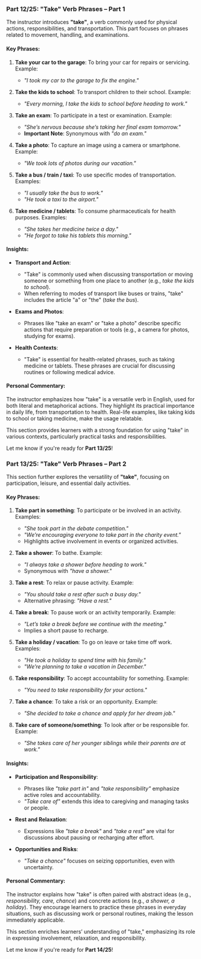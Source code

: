 ### Part 12/25: **"Take" Verb Phrases – Part 1**

The instructor introduces **"take"**, a verb commonly used for physical actions, responsibilities, and transportation. This part focuses on phrases related to movement, handling, and examinations.

#### Key Phrases:

1. **Take your car to the garage**: To bring your car for repairs or servicing. Example:
    
    - _"I took my car to the garage to fix the engine."_
2. **Take the kids to school**: To transport children to their school. Example:
    
    - _"Every morning, I take the kids to school before heading to work."_
3. **Take an exam**: To participate in a test or examination. Example:
    
    - _"She’s nervous because she’s taking her final exam tomorrow."_
    - **Important Note**: Synonymous with _"do an exam."_
4. **Take a photo**: To capture an image using a camera or smartphone. Example:
    
    - _"We took lots of photos during our vacation."_
5. **Take a bus / train / taxi**: To use specific modes of transportation. Examples:
    
    - _"I usually take the bus to work."_
    - _"He took a taxi to the airport."_
6. **Take medicine / tablets**: To consume pharmaceuticals for health purposes. Examples:
    
    - _"She takes her medicine twice a day."_
    - _"He forgot to take his tablets this morning."_

#### Insights:

- **Transport and Action**:
    
    - "Take" is commonly used when discussing transportation or moving someone or something from one place to another (e.g., _take the kids to school_).
    - When referring to modes of transport like buses or trains, "take" includes the article "a" or "the" (_take the bus_).
- **Exams and Photos**:
    
    - Phrases like "take an exam" or "take a photo" describe specific actions that require preparation or tools (e.g., a camera for photos, studying for exams).
- **Health Contexts**:
    
    - "Take" is essential for health-related phrases, such as taking medicine or tablets. These phrases are crucial for discussing routines or following medical advice.

#### Personal Commentary:

The instructor emphasizes how "take" is a versatile verb in English, used for both literal and metaphorical actions. They highlight its practical importance in daily life, from transportation to health. Real-life examples, like taking kids to school or taking medicine, make the usage relatable.

This section provides learners with a strong foundation for using "take" in various contexts, particularly practical tasks and responsibilities.

Let me know if you're ready for **Part 13/25**!

### Part 13/25: **"Take" Verb Phrases – Part 2**

This section further explores the versatility of **"take"**, focusing on participation, leisure, and essential daily activities.

#### Key Phrases:

1. **Take part in something**: To participate or be involved in an activity. Examples:
    
    - _"She took part in the debate competition."_
    - _"We’re encouraging everyone to take part in the charity event."_
    - Highlights active involvement in events or organized activities.
2. **Take a shower**: To bathe. Example:
    
    - _"I always take a shower before heading to work."_
    - Synonymous with _"have a shower."_
3. **Take a rest**: To relax or pause activity. Example:
    
    - _"You should take a rest after such a busy day."_
    - Alternative phrasing: _"Have a rest."_
4. **Take a break**: To pause work or an activity temporarily. Example:
    
    - _"Let’s take a break before we continue with the meeting."_
    - Implies a short pause to recharge.
5. **Take a holiday / vacation**: To go on leave or take time off work. Examples:
    
    - _"He took a holiday to spend time with his family."_
    - _"We’re planning to take a vacation in December."_
6. **Take responsibility**: To accept accountability for something. Example:
    
    - _"You need to take responsibility for your actions."_
7. **Take a chance**: To take a risk or an opportunity. Example:
    
    - _"She decided to take a chance and apply for her dream job."_
8. **Take care of someone/something**: To look after or be responsible for. Example:
    
    - _"She takes care of her younger siblings while their parents are at work."_

#### Insights:

- **Participation and Responsibility**:
    
    - Phrases like _"take part in"_ and _"take responsibility"_ emphasize active roles and accountability.
    - _"Take care of"_ extends this idea to caregiving and managing tasks or people.
- **Rest and Relaxation**:
    
    - Expressions like _"take a break"_ and _"take a rest"_ are vital for discussions about pausing or recharging after effort.
- **Opportunities and Risks**:
    
    - _"Take a chance"_ focuses on seizing opportunities, even with uncertainty.

#### Personal Commentary:

The instructor explains how "take" is often paired with abstract ideas (e.g., _responsibility, care, chance_) and concrete actions (e.g., _a shower, a holiday_). They encourage learners to practice these phrases in everyday situations, such as discussing work or personal routines, making the lesson immediately applicable.

This section enriches learners’ understanding of "take," emphasizing its role in expressing involvement, relaxation, and responsibility.

Let me know if you're ready for **Part 14/25**!
